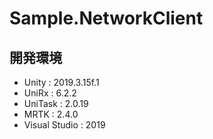 # Sample.NetworkClient

## 開発環境
- Unity : 2019.3.15f.1
- UniRx : 6.2.2
- UniTask : 2.0.19
- MRTK : 2.4.0
- Visual Studio : 2019
